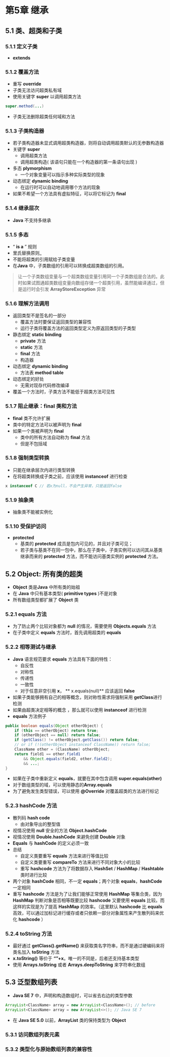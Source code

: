 # 第5章 继承
## 5.1 类、超类和子类
### 5.1.1 定义子类
- **extends**
### 5.1.2 覆盖方法
- 重写 **override**
- 子类无法访问超类私有域
- 使用关键字 **super** 以调用超类方法
``` java
super.method(...)
```
- 子类无法删除超类任何域和方法
### 5.1.3 子类构造器
- 若子类构造器未显式调用超类构造器，则将自动调用超类默认的无参数构造器
- 关键字 **super**
	- 调用超类方法
	- 调用超类构造( 该语句只能在一个构造器的第一条语句出现 )
- 多态 **plymorphism** 
	-	一个对象变量可以指示多种实际类型的现象
- 动态绑定 **dynamic binding**
	- 在运行时可以自动地调用哪个方法的现象
- 如果不希望一个方法具有虚拟特征，可以将它标记为 **final**
### 5.1.4 继承层次
- **Java** 不支持多继承
### 5.1.5 多态
- “ **is a** ” 规则
- 里氏替换原则_
- 不能将超类的引用赋给子类变量
- 在**Java** 中，子类数组的引用可以转换成超类数组的引用。
> 让一个子类数组变量与一个超类数组变量引用同一个子类数组是合法的。此时如果试图通超类数组变量向数组存储一个超类引用，虽然能编译通过，但是运行时会引发 **ArrayStoreException** 异常
### 5.1.6 理解方法调用
- 返回类型不是签名的一部分
	- 覆盖方法时要保证返回类型的兼容性
	- 运行子类将覆盖方法的返回类型定义为原返回类型的子类型
- 静态绑定 **static binding**
	- **private** 方法
	- **static** 方法
	- **final** 方法
	- 构造器
- 动态绑定 **dynamic binding**
	- 方法表 **method table**
- 动态绑定的好处
	- 无需对现存代码修改编译
- 覆盖一个方法时，子类方法不能低于超类方法可见性
### 5.1.7 阻止继承：**final** 类和方法
- **final** 类不允许扩展
- 类中的特定方法可以被声明为 **final**
-  如果一个类被声明为 **final**
	- 类中的所有方法自动称为 **final** 方法
	- 但是不包括域
### 5.1.8 强制类型转换
- 只能在继承层次内进行类型转换
- 在将超类转换成子类之前，应该使用 **instanceof** 进行检查
``` java
x instanceof C // 若x为null，不会产生异常，只是返回false
```
### 5.1.9 抽象类
- 抽象类不能被实例化
### 5.1.10 受保护访问
- **protected**
	- 基类的 **protected** 成员是包内可见的，并且对子类可见；
	- 若子类与基类不在同一包中，那么在子类中，子类实例可以访问其从基类继承而来的 **protected** 方法，而不能访问基类实例的 **protected** 方法。
## 5.2 **Object**: 所有类的超类
- **Object** 类是**Java** 中所有类的始祖
- 在 **Java** 中只有基本类型( **primitive types** )不是对象
- 所有数组类型都扩展了 **Object** 类
### 5.2.1 **equals** 方法
- 为了防止两个比较对象都为 **null** 的情况，需要使用 **Objects.equals** 方法
- 在子类中定义 **equals** 方法时，首先调用超类的 **equals**
### 5.2.2 相等测试与继承
- **Java** 语言规范要求 **equals** 方法具有下面的特性：
	- 自反性
	- 对称性
	- 传递性
	- 一致性
	- 对于任意非空引用 **x**， ** x.equals(null)** 应该返回 **false**
- 如果子类能够拥有自己的相等概念，则对称性需求将强制采用 **getClass**进行检测
- 如果由超类决定相等的概念 ，那么就可以使用 **instanceof** 进行检测
- **equals** 方法例子
``` java
public boolean equals(Object otherObject) {
	if (this == otherObject) return true;
	if (otherObject == null) return false;
	if (getClass() != otherObject.getClass()) return false;
	// or if (!(otherObject instanceof ClassName)) return false;
	ClassName other = (ClassName) otherObject;
	return field1 == other.field1
		&& Object.equals(field2, other.field2);
		&& ...;
}
```
- 如果在子类中重新定义 **equals**，就要在其中包含调用 **super.equals(other)**
- 对于数组类型的域，可以使用静态的**Array.equals**
- 为了避免发生类型错误，可以使用 **@Override** 对覆盖超类的方法进行标记
### 5.2.3 **hashCode** 方法
- 散列码 **hash code**
	- 由对象导出的整型值
- 视情况使用 **null** 安全的方法 **Object.hashCode**
- 视情况使用 **Double.hashCode** 来避免创建 **Double** 对象
- **Equals** 与 **hashCode** 的定义必须一致
- 总结
	- 自定义类要重写 **equals** 方法来进行等值比较
	- 自定义类要重写 **compareTo** 方法来进行不同对象大小的比较
	- 重写 **hashcode** 方法为了将数据存入 **HashSet** / **HashMap** / **Hashtable** 类时进行比较
- 两个对象 **hashCode** 相同，不一定 **equals**；两个对象 **equals**，**hashCode** 一定相同
- 重写 **hashcode** 方法是为了让我们能够正常使用 **HashMap** 等集合类，因为 **HashMap** 判断对象是否相等既要比较 **hashcode** 又要使用 **equals** 比较。而这样的实现是为了提高 **HashMap** 的效率。（这里默认 **hashcode** 比 **equals** 高效，可以通过加标记进行缓存或者只依赖一部分对象属性来产生散列码来优化 **hashcode** ）
### 5.2.4 **toString** 方法
- 最好通过 **getClass().getName()** 来获取类名字符串，而不是通过硬编码来将类名加入 **toString** 方法
- **x.toString()** 等价于 **“”+x**。唯一的不同是，后者还支持基本类型
- 使用 **Arrays.toString** 或者 **Arrays.deepToString** 来字符串化数组 
## 5.3 泛型数组列表
- **Java SE 7** 中，声明和构造数组时，可以省去右边的类型参数
``` java
ArrayList<ClassName> array = new ArrayList<ClassName>(); // before 
ArrayList<ClassName> array = new ArrayList<>(); // Java SE 7
```
- 在 **Java SE 5.0** 以前，**ArrayList** 类的保持类型为 **Object**
### 5.3.1 访问数组列表元素
### 5.3.2 类型化与原始数组列表的兼容性

<!--stackedit_data:
eyJoaXN0b3J5IjpbLTQwMDM1MTM3NiwxMTQzNDc1NzAsMjA0Nz
M3OTg2OSw5MTY0MDQzNjMsLTg2NzY5OTUyMiwxMTAwNjYyMzAs
Mzk1MTc1MjMzLC0xNTMyNTk0NTAzLDE1MTExNzMyNzEsLTU3MT
MyNzUzOCw4MDc4NTkyMjksMTM3NzE1Nzc1MiwtMTEwOTI1ODAz
LC0yMTE1NzUyNDM3LDMxMTMxOTg3OSwtMTQ4MTg1MTA3LC01ND
Q4NTA1NzgsLTEwMzQwMzM1MTEsMTk0NjQ0OTU5MSwxOTM3NzE2
MjBdfQ==
-->